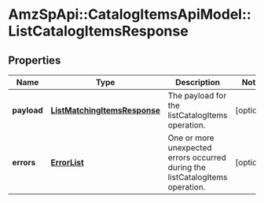 # AmzSpApi::CatalogItemsApiModel::ListCatalogItemsResponse

## Properties
Name | Type | Description | Notes
------------ | ------------- | ------------- | -------------
**payload** | [**ListMatchingItemsResponse**](ListMatchingItemsResponse.md) | The payload for the listCatalogItems operation. | [optional] 
**errors** | [**ErrorList**](ErrorList.md) | One or more unexpected errors occurred during the listCatalogItems operation. | [optional] 


